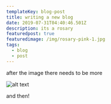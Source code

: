 ```yaml
---
templateKey: blog-post
title: writing a new blog
date: 2019-07-31T04:40:46.501Z
description: its a rosary
featuredpost: true
featuredimage: /img/rosary-pink-1.jpg
tags:
  - blog
  - post
---
```

after the image there needs to be more



![alt text](/img/rosary-pink-1.jpg "title")

and then!
